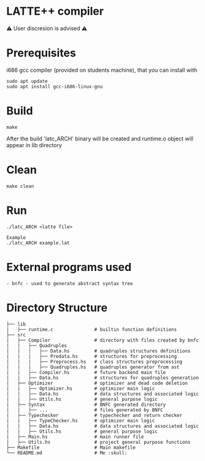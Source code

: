 # LATTE++ compiler

⚠️ User discresion is advised ⚠️

# Prerequisites

i686 gcc compiler (provided on students machine), that you can install with

```
sudo apt update
sudo apt install gcc-i686-linux-gnu
```

# Build

```
make
```

After the build 'latc_ARCH' binary will be created and runtime.o object will appear in lib directory

# Clean

```
make clean
```

# Run

```
./latc_ARCH <latte file>

Example
./latc_ARCH example.lat
```

# External programs used

    - bnfc - used to generate abstract syntax tree

# Directory Structure

```
├── lib
|   ├── runtime.c               # builtin function definitions
├── src
|   ├── Compiler                # directory with files created by bnfc
|   |   ├── Quadruples
|   |   |   ├── Data.hs         # quadruples structures definitions
|   |   |   ├── Predata.hs      # structures for preprocessing
|   |   |   ├── Preprocess.hs   # class structures preprocessing
|   |   |   ├── Quadruples.hs   # quadruples generator from ast
|   |   ├── Compiler.hs         # future backend main file
|   |   ├── Data.hs             # structures for quadruples generation
|   ├── Optimizer               # optimizer and dead code deletion
|   |   ├── Optimizer.hs        # optimizer main logic
|   |   ├── Data.hs             # data structures and associated logic
|   |   ├── Utils.hs            # general purpose logic
|   ├── Syntax                  # BNFC generated directory
|   |   ├── ...                 # files generated by BNFC
|   ├── Typechecker             # typechecker and return checker
|   |   ├── TypeChecker.hs      # optimizer main logic
|   |   ├── Data.hs             # data structures and associated logic
|   |   ├── Utils.hs            # general purpose logic
|   ├── Main.hs                 # main runner file
|   ├── Utils.hs                # project general purpose functions
├── Makefile                    # Main makefile
└── README.md                   # Me :skull:
```
